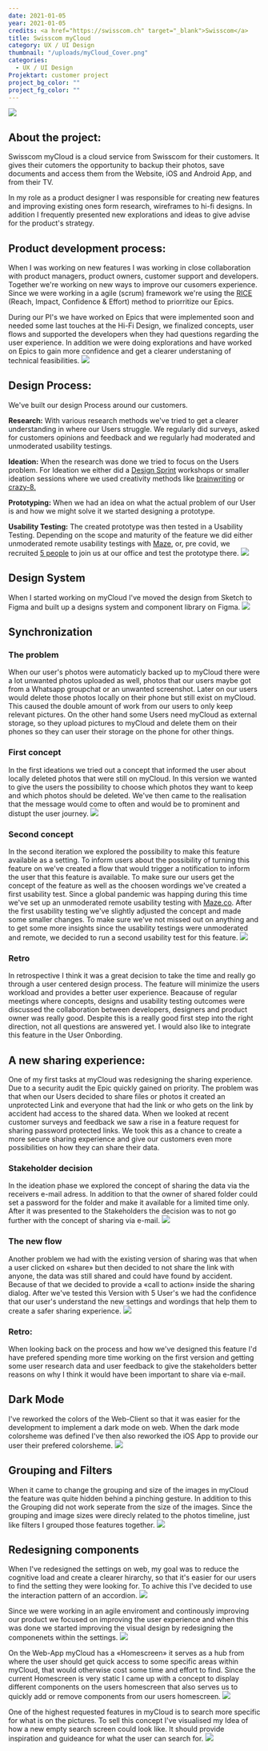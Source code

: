 ```yaml
---
date: 2021-01-05
year: 2021-01-05
credits: <a href="https://swisscom.ch" target="_blank">Swisscom</a>
title: Swisscom myCloud
category: UX / UI Design
thumbnail: "/uploads/myCloud_Cover.png"
categories:
  - UX / UI Design
Projektart: customer project
project_bg_color: ""
project_fg_color: ""
---
```


![](/uploads/myCloud_Web_Mobile.png)

## About the project:

Swisscom myCloud is a cloud service from Swisscom for their customers. It gives their cutomers the opportunity to backup their photos, save documents and access them from the Website, iOS and Android App, and from their TV.

In my role as a product designer I was responsible for creating new features and improving existing ones form research, wireframes to hi-fi designs. In addition I frequently presented new explorations and ideas to give advise for the product's strategy.

## Product development process:

When I was working on new features I was working in close collaboration with product managers, product owners, customer support and developers. Together we're working on new ways to improve our cusomers experience. Since we were working in a agile (scrum) framework we're using the <a href="https://medium.com/swlh/rice-scoring-model-for-prioritisation-88d879bfbac0" target="_blank"> RICE</a> (Reach, Impact, Confidence & Effort) method to priorritize our Epics.

During our PI's we have worked on Epics that were implemented soon and needed some last touches at the Hi-Fi Design, we finalized concepts, user flows and supported the developers when they had questions regarding the user experience. In addition we were doing explorations and have worked on Epics to gain more confidence and get a clearer understaning of technical feasibilities.
![](/uploads/myCloud_Product_Dev_Process.png)

## Design Process:

We've built our design Process around our customers.

**Research:** With various research methods we've tried to get a clearer understanding in where our Users struggle. We regularly did surveys, asked for customers opinions and feedback and we regularly had moderated and unmoderated usability testings.

**Ideation:** When the research was done we tried to focus on the Users problem. For Ideation we either did a <a href="https://medium.com/productschool/google-design-sprint-a-beginner-guide-835301d2d301" target="_blank">Design Sprint</a> workshops or smaller ideation sessions where we used creativity methods like <a href="https://medium.com/@jdmeier/how-to-use-brainwriting-to-generate-more-ideas-41c68ade07be" target="_blank">brainwriting</a> or <a href="https://www.youtube.com/watch?v=yz4g87XapQ0" target="_blank"> crazy-8.</a>

**Prototyping:** When we had an idea on what the actual problem of our User is and how we might solve it we started designing a prototype.

**Usability Testing:** The created prototype was then tested in a Usability Testing. Depending on the scope and maturity of the feature we did either unmoderated remote usability testings with <a href="https://maze.co/" target="_blank">Maze</a>, or, pre covid, we recruited <a href="https://www.nngroup.com/articles/why-you-only-need-to-test-with-5-users/" target="_blank"> 5 people</a> to join us at our office and test the prototype there.
![](/uploads/myCloud_Human_Centered_Process.png)

## Design System

When I started working on myCloud I've moved the design from Sketch to Figma and built up a designs system and component library on Figma.
![](/uploads/myCloud_iOS_Design_System.png)

## Synchronization

### The problem

When our user's photos were automaticly backed up to myCloud there were a lot unwanted photos uploaded as well, photos that our users maybe got from a Whatsapp groupchat or an unwanted screenshot. Later on our users would delete those photos locally on their phone but still exist on myCloud. This caused the double amount of work from our users to only keep relevant pictures. On the other hand some Users need myCloud as external storage, so they upload pictures to myCloud and delete them on their phones so they can user their storage on the phone for other things.

### First concept

In the first ideations we tried out a concept that informed the user about locally deleted photos that were still on myCloud. In this version we wanted to give the users the possibility to choose which photos they want to keep and which photos should be deleted.
We've then came to the realisation that the message would come to often and would be to prominent and distupt the user journey.
![](/uploads/myCloud_DeletePropagation.png)

### Second concept

In the second iteration we explored the possibility to make this feature available as a setting. To inform users about the possibility of turning this feature on we've created a flow that would trigger a notification to inform the user that this feature is available. To make sure our users get the concept of the feature as well as the choosen wordings we've created a first usability test. Since a global pandemic was happing during this time we've set up an unmoderated remote usability testing with <a href="https://maze.co/" target="_blank">Maze.co</a>. After the first usability testing we've slightly adjusted the concept and made some smaller changes. To make sure we've not missed out on anything and to get some more insights since the usability testings were unmoderated and remote, we decided to run a second usability test for this feature.
![](/uploads/myCloud_DeletePropagation2.png)

### Retro

In retrospective I think it was a great decision to take the time and really go through a user centered design process. The feature will minimize the users workload and provides a better user experience. Beacause of regular meetings where concepts, designs and usability testing outcomes were discussed the collaboration between developers, designers and product owner was really good. Despite this is a really good first step into the right direction, not all questions are answered yet. I would also like to integrate this feature in the User Onbording.

## A new sharing experience:

One of my first tasks at myCloud was redesigning the sharing experience. Due to a security audit the Epic quickly gained on priority. The problem was that when our Users decided to share files or photos it created an unprotected Link and everyone that had the link or who gets on the link by accident had access to the shared data. When we looked at recent customer surveys and feedback we saw a rise in a feature request for sharing password protected links. We took this as a chance to create a more secure sharing experience and give our customers even more possibilities on how they can share their data.

### Stakeholder decision

In the ideation phase we explored the concept of sharing the data via the receivers e-mail adress. In addition to that the owner of shared folder could set a password for the folder and make it available for a limited time only. After it was presented to the Stakeholders the decision was to not go further with the concept of sharing via e-mail.
![](/uploads/myCloud_Sharing1.png)

### The new flow

Another problem we had with the existing version of sharing was that when a user clicked on «share» but then decided to not share the link with anyone, the data was still shared and could have found by accident. Because of that we decided to provide a «call to action» inside the sharing dialog. After we've tested this Version with 5 User's we had the confidence that our user's understand the new settings and wordings that help them to create a safer sharing experience.
![](/uploads/myCloud_Sharing2.png)

### Retro:

When looking back on the process and how we've designed this feature I'd have prefered spending more time working on the first version and getting some user research data and user feedback to give the stakeholders better reasons on why I think it would have been important to share via e-mail.

## Dark Mode

I've reworked the colors of the Web-Client so that it was easier for the development to implement a dark mode on web. When the dark mode colorsheme was defined I've then also reworked the iOS App to provide our user their prefered colorsheme.
![](/uploads/myCloud_Colorshemes.png)

## Grouping and Filters

When it came to change the grouping and size of the images in myCloud the feature was quite hidden behind a pinching gesture. In addition to this the Grouping did not work seperate from the size of the images. Since the grouping and image sizes were direcly related to the photos timeline, just like filters I grouped those features together.
![](/uploads/myCloud_ViewFilter_Flow.png)

## Redesigning components

When I've redesigned the settings on web, my goal was to reduce the cognitive load and create a clearer hirarchy, so that it's easier for our users to find the setting they were looking for. To achive this I've decided to use the interaction pattern of an accordion.
![](/uploads/myCloud_SettingsAccoridon.png)

Since we were working in an agile enviroment and continously improving our product we focused on improving the user experience and when this was done we started improving the visual design by redesigning the componenets within the settings.
![](/uploads/myCloud_SettingsComponents.png)

On the Web-App myCloud has a «Homescreen» it serves as a hub from where the user should get quick access to some specific areas within myCloud, that would otherwise cost some time and effort to find. Since the current Homescreen is very static I came up with a concept to display different components on the users homescreen that also serves us to quickly add or remove components from our users homescreen.
![](/uploads/myCloud_Home_Redesign.png)

One of the highest requested features in myCloud is to search more specific for what is on the pictures. To sell this concept I've visualised my Idea of how a new empty search screen could look like. It should provide inspiration and guideance for what the user can search for.
![](/uploads/myCloud_SearchRedesign.png)
